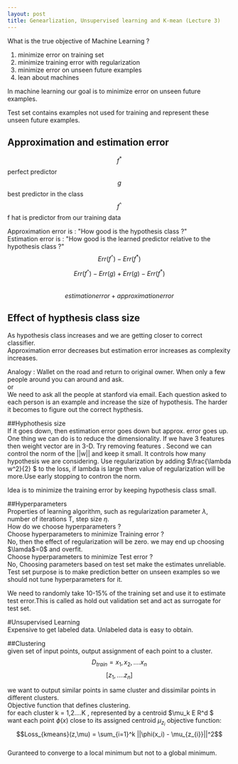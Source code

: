 ```yaml
---
layout: post
title: Genearlization, Unsupervised learning and K-mean (Lecture 3)
---
```


What is the true objective of Machine Learning ?  
1. minimize error on training set   
2. minimize training error with regularization  
3. minimize error on unseen future examples  
4. lean about machines  

In machine learning our goal is to minimize error on unseen future examples.  

Test set contains examples not used for training and represent these unseen future examples.  

## Approximation and estimation error
$$f^*$$ perfect predictor  
$$g$$ best predictor in the class  
$$f^{\^}$$ f hat  is predictor from our training data  

Approximation error is : "How good is the hypothesis class ?"  
Estimation error is : "How good is the learned predictor relative to the hypothesis class ?"  
$$Err(f^{\^}) -Err(f^*)$$

$$Err(f^{\^}) - Err(g) + Err(g) -Err(f^*)$$  
$$estimation error + approximation error$$  

## Effect of hypthesis class size  
As hypothesis class increases and we are getting closer to correct classifier.  
Approximation error decreases but estimation error increases as complexity increases.  

Analogy : Wallet on the road and return to original owner. 
When only a few people around you can around and ask.  
or  
We need to ask all the people at stanford via email. Each question asked to each person is an example and increase the size of hypothesis.  The harder it becomes to figure out the correct hypthesis.  

##Hyphothesis size  
If it goes down, then estimation error goes down but approx. error goes up.  
One thing we can do is to reduce the dimensionality. If we have 3 features then weight vector are in 3-D. Try removing features  .
Second we can control the norm of the ||w|| and keep it small.  It controls how many hypothesis we are considering. Use regularization by adding $\frac{\lambda w^2}{2} $ to the loss, if lambda is large then value of regularization will be more.Use early stopping to contron the norm.  

Idea is to minimize the training error by keeping hypothesis class small.  


##Hyperparameters   
Properties of learning algorithm, such as regularization parameter $\lambda$, number of iterations T, step size $\eta$.  
How do we choose hyperparameters ?  
Choose hyperparameters to minimize Training error ?  
No, then the effect of regularization will be zero. we may end up choosing $\lamda$=0$ and overfit.  
Choose hyperparameters to minimize Test error ?  
No, Choosing parameters based on test set make the estimates unreliable. Test set purpose is to make prediction better on unseen examples so we should not tune hyperparameters for it.  

We need to randomly take 10-15% of the training set and use it to estimate test error.This is called as hold out validation set and act as surrogate for test set.  


#Unsupervised Learning  
Expensive to get labeled data. Unlabeled data is easy to obtain.  

##Clustering  
given set of input points, output assignment of each point to a cluster.  
$$D_{train} = {x_1,x_2,....x_n}$$
$$[z_1,....z_n]$$

we want to output similar points in same cluster and dissimilar points in different clusters.  
Objective function that defines clustering.  
for each cluster k = 1,2....K , represented by a centroid $\mu_k E R^d $  
want each point $\phi(x)$ close to its assigned centroid $\mu_{z_{i}}$
objective function:  
$$Loss_{kmeans}(z,\mu) = \sum_{i=1}^k ||\phi(x_i) - \mu_{z_{i}}||^2$$  
Guranteed to converge to a local minimum but not to a global minimum.  

